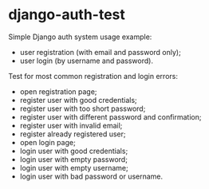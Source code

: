 # django-auth-test
Simple Django auth system usage example:
- user registration (with email and password only);
- user login (by username and password).

Test for most common registration and login errors:
- open registration page;
- register user with good credentials;
- register user with too short password;
- register user with different password and confirmation;
- register user with invalid email;
- register already registered user;
- open login page;
- login user with good credentials;
- login user with empty password;
- login user with empty username;
- login user with bad password or username.